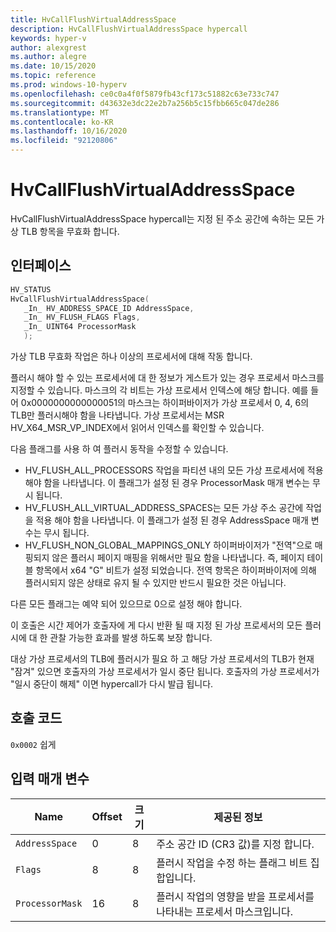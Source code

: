 ```yaml
---
title: HvCallFlushVirtualAddressSpace
description: HvCallFlushVirtualAddressSpace hypercall
keywords: hyper-v
author: alexgrest
ms.author: alegre
ms.date: 10/15/2020
ms.topic: reference
ms.prod: windows-10-hyperv
ms.openlocfilehash: ce0c0a4f0f5879fb43cf173c51882c63e733c747
ms.sourcegitcommit: d43632e3dc22e2b7a256b5c15fbb665c047de286
ms.translationtype: MT
ms.contentlocale: ko-KR
ms.lasthandoff: 10/16/2020
ms.locfileid: "92120806"
---
```

# <a name="hvcallflushvirtualaddressspace"></a>HvCallFlushVirtualAddressSpace

HvCallFlushVirtualAddressSpace hypercall는 지정 된 주소 공간에 속하는 모든 가상 TLB 항목을 무효화 합니다.

## <a name="interface"></a>인터페이스

 ```c
HV_STATUS
HvCallFlushVirtualAddressSpace(
    _In_ HV_ADDRESS_SPACE_ID AddressSpace,
    _In_ HV_FLUSH_FLAGS Flags,
    _In_ UINT64 ProcessorMask
    );
 ```

가상 TLB 무효화 작업은 하나 이상의 프로세서에 대해 작동 합니다.

플러시 해야 할 수 있는 프로세서에 대 한 정보가 게스트가 있는 경우 프로세서 마스크를 지정할 수 있습니다. 마스크의 각 비트는 가상 프로세서 인덱스에 해당 합니다. 예를 들어 0x0000000000000051의 마스크는 하이퍼바이저가 가상 프로세서 0, 4, 6의 TLB만 플러시해야 함을 나타냅니다. 가상 프로세서는 MSR HV_X64_MSR_VP_INDEX에서 읽어서 인덱스를 확인할 수 있습니다.

다음 플래그를 사용 하 여 플러시 동작을 수정할 수 있습니다.

- HV_FLUSH_ALL_PROCESSORS 작업을 파티션 내의 모든 가상 프로세서에 적용 해야 함을 나타냅니다. 이 플래그가 설정 된 경우 ProcessorMask 매개 변수는 무시 됩니다.
- HV_FLUSH_ALL_VIRTUAL_ADDRESS_SPACES는 모든 가상 주소 공간에 작업을 적용 해야 함을 나타냅니다. 이 플래그가 설정 된 경우 AddressSpace 매개 변수는 무시 됩니다.
- HV_FLUSH_NON_GLOBAL_MAPPINGS_ONLY 하이퍼바이저가 "전역"으로 매핑되지 않은 플러시 페이지 매핑을 위해서만 필요 함을 나타냅니다. 즉, 페이지 테이블 항목에서 x64 "G" 비트가 설정 되었습니다. 전역 항목은 하이퍼바이저에 의해 플러시되지 않은 상태로 유지 될 수 있지만 반드시 필요한 것은 아닙니다.

다른 모든 플래그는 예약 되어 있으므로 0으로 설정 해야 합니다.

이 호출은 시간 제어가 호출자에 게 다시 반환 될 때 지정 된 가상 프로세서의 모든 플러시에 대 한 관찰 가능한 효과를 발생 하도록 보장 합니다.

대상 가상 프로세서의 TLB에 플러시가 필요 하 고 해당 가상 프로세서의 TLB가 현재 "잠겨" 있으면 호출자의 가상 프로세서가 일시 중단 됩니다. 호출자의 가상 프로세서가 "일시 중단이 해제" 이면 hypercall가 다시 발급 됩니다.

## <a name="call-code"></a>호출 코드
`0x0002` 쉽게

## <a name="input-parameters"></a>입력 매개 변수

| Name                    | Offset     | 크기     | 제공된 정보                      |
|-------------------------|------------|----------|-------------------------------------------|
| `AddressSpace`          | 0          | 8        | 주소 공간 ID (CR3 값)를 지정 합니다. |
| `Flags`                 | 8          | 8        | 플러시 작업을 수정 하는 플래그 비트 집합입니다. |
| `ProcessorMask`         | 16         | 8        | 플러시 작업의 영향을 받을 프로세서를 나타내는 프로세서 마스크입니다. |
